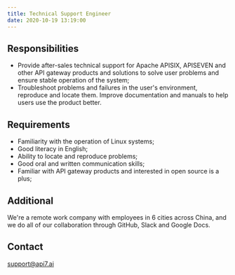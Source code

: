```yaml
---
title: Technical Support Engineer
date: 2020-10-19 13:19:00
---
```


## Responsibilities

- Provide after-sales technical support for Apache APISIX, APISEVEN and other API gateway products and solutions to solve user problems and ensure stable operation of the system;
- Troubleshoot problems and failures in the user's environment, reproduce and locate them. Improve documentation and manuals to help users use the product better.

## Requirements

- Familiarity with the operation of Linux systems;
- Good literacy in English;
- Ability to locate and reproduce problems;
- Good oral and written communication skills;
- Familiar with API gateway products and interested in open source is a plus;

## Additional

We're a remote work company with employees in 6 cities across China, and we do all of our collaboration through GitHub, Slack and Google Docs.

## Contact

[support@api7.ai](mailto:support@api7.ai)
